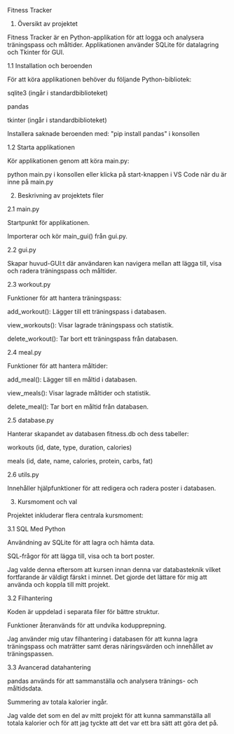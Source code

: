 Fitness Tracker

1. Översikt av projektet

Fitness Tracker är en Python-applikation för att logga och analysera träningspass och måltider. Applikationen använder SQLite för datalagring och Tkinter för GUI.

1.1 Installation och beroenden

För att köra applikationen behöver du följande Python-bibliotek:

sqlite3 (ingår i standardbiblioteket)

pandas

tkinter (ingår i standardbiblioteket)

Installera saknade beroenden med: "pip install pandas" i konsollen

1.2 Starta applikationen

Kör applikationen genom att köra main.py:

python main.py i konsollen eller klicka på start-knappen i VS Code när du är inne på main.py

2. Beskrivning av projektets filer

2.1 main.py

Startpunkt för applikationen.

Importerar och kör main_gui() från gui.py.

2.2 gui.py

Skapar huvud-GUI:t där användaren kan navigera mellan att lägga till, visa och radera träningspass och måltider.

2.3 workout.py

Funktioner för att hantera träningspass:

add_workout(): Lägger till ett träningspass i databasen.

view_workouts(): Visar lagrade träningspass och statistik.

delete_workout(): Tar bort ett träningspass från databasen.

2.4 meal.py

Funktioner för att hantera måltider:

add_meal(): Lägger till en måltid i databasen.

view_meals(): Visar lagrade måltider och statistik.

delete_meal(): Tar bort en måltid från databasen.

2.5 database.py

Hanterar skapandet av databasen fitness.db och dess tabeller:

workouts (id, date, type, duration, calories)

meals (id, date, name, calories, protein, carbs, fat)

2.6 utils.py

Innehåller hjälpfunktioner för att redigera och radera poster i databasen.

3. Kursmoment och val

Projektet inkluderar flera centrala kursmoment:

3.1 SQL Med Python

Användning av SQLite för att lagra och hämta data.

SQL-frågor för att lägga till, visa och ta bort poster.

Jag valde denna eftersom att kursen innan denna var databasteknik vilket fortfarande är väldigt färskt i minnet. Det gjorde det lättare för mig att använda och koppla till mitt projekt.

3.2 Filhantering

Koden är uppdelad i separata filer för bättre struktur.

Funktioner återanvänds för att undvika kodupprepning.

Jag använder mig utav filhantering i databasen för att kunna lagra träningspass och maträtter samt deras näringsvärden och innehållet av träningspassen.

3.3 Avancerad datahantering

pandas används för att sammanställa och analysera tränings- och måltidsdata.

Summering av totala kalorier ingår.

Jag valde det som en del av mitt projekt för att kunna sammanställa all totala kalorier och för att jag tyckte att det var ett bra sätt att göra det på.

